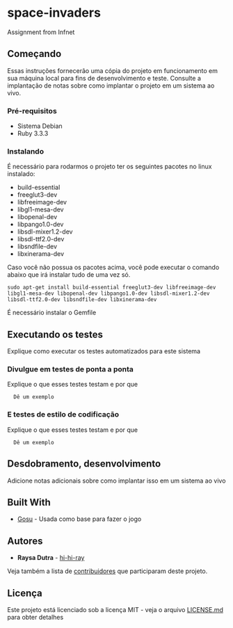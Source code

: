 # space-invaders
Assignment from Infnet

## Começando

Essas instruções fornecerão uma cópia do projeto em funcionamento em sua máquina local para fins de desenvolvimento e teste. Consulte a implantação de notas sobre como implantar o projeto em um sistema ao vivo.

### Pré-requisitos

* Sistema Debian
* Ruby 3.3.3

### Instalando

É necessário para rodarmos o projeto ter os seguintes pacotes no linux instalado:

* build-essential 
* freeglut3-dev 
* libfreeimage-dev 
* libgl1-mesa-dev 
* libopenal-dev 
* libpango1.0-dev 
* libsdl-mixer1.2-dev 
* libsdl-ttf2.0-dev 
* libsndfile-dev 
* libxinerama-dev

Caso você não possua os pacotes acima, você pode executar o comando abaixo que irá instalar tudo de uma vez só.

``` 
sudo apt-get install build-essential freeglut3-dev libfreeimage-dev libgl1-mesa-dev libopenal-dev libpango1.0-dev libsdl-mixer1.2-dev libsdl-ttf2.0-dev libsndfile-dev libxinerama-dev
```

É necessário instalar o Gemfile


## Executando os testes

Explique como executar os testes automatizados para este sistema

### Divulgue em testes de ponta a ponta

Explique o que esses testes testam e por que

```
  Dê um exemplo
```

### E testes de estilo de codificação

Explique o que esses testes testam e por que

```
  Dê um exemplo
```

## Desdobramento, desenvolvimento

Adicione notas adicionais sobre como implantar isso em um sistema ao vivo

## Built With

* [Gosu](https://github.com/gosu/gosu) - Usada como base para fazer o jogo

## Autores

* **Raysa Dutra** - [hi-hi-ray](https://github.com/hi-hi-ray)

Veja também a lista de [contribuidores](https://github.com/your/project/contributors) que participaram deste projeto.

## Licença

Este projeto está licenciado sob a licença MIT - veja o arquivo [LICENSE.md](LICENSE.md) para obter detalhes
